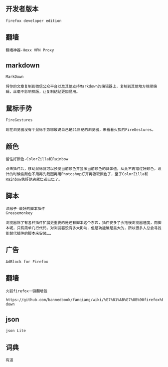 ## 开发者版本

```
firefox developer edition
```



## 翻墙

```
翻墙神器-Hoxx VPN Proxy 
```

## markdown

```
MarkDown

将你的文章复制到微信公众平台以及其他支持Markdown的编辑器上，复制到其他地方继续编辑，丝毫不影响排版，让复制粘贴更加易用。
```

## 鼠标手势

```
FireGestures

现在浏览器没有个鼠标手势哪敢说自己是21世纪的浏览器，来看看火狐的FireGestures。
```

## 颜色

```
留住好颜色-ColorZilla和Rainbow

点击插件后，移动鼠标就可以预览当前颜色并显示当前颜色的具体值，从此不再错过好颜色，设计的时候偷颜色不用再先截图再用Photoshop打开再吸取颜色了，至于ColorZilla和Rainbow孰好孰劣就仁者见仁了。
```

## 脚本

```
油猴子-最好的脚本插件
Greasemonkey

浏览器除了有各种插件扩展更重要的是还有脚本这个东西，插件安多了会拖慢浏览器速度，而脚本呢，只有简单几行代码，对浏览器没有多大影响，但是功能确是最大的，所以很多人总会寻找能替代插件的脚本来安装……
```

## 广告

```
AdBlock for Firefox 
```

## 翻墙

```
火狐firefox一键翻墙包

https://github.com/bannedbook/fanqiang/wiki/%E7%81%AB%E7%8B%90firefox%E4%B8%80%E9%94%AE%E7%BF%BB%E5%A2%99%E5%8C%85#firefoxfq-down
```

## json

```
json Lite
```

## 词典

```
有道
```



